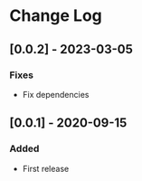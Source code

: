 # Change Log

## [0.0.2] - 2023-03-05

### Fixes

- Fix dependencies

## [0.0.1] - 2020-09-15

### Added

- First release